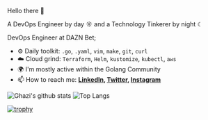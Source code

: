 Hello there 👋

A DevOps Engineer by day ☼ and a Technology Tinkerer by night ☾

DevOps Engineer at DAZN Bet;

- ⚙️ Daily toolkit: `.go`, `.yaml`, `vim`, `make`, `git`, `curl`
- ☁️ Cloud grind: `Terraform`, `Helm`, `kustomize`, `kubectl`, `aws`
- 🌍 I'm mostly active within the Golang Community
- 📫 How to reach me:
  **[LinkedIn](https://www.linkedin.com/in/lgmz/), [Twitter](https://twitter.com/0xlgmz), [Instagram](https://instagram.com/0xlgmz)**

![Ghazi's github stats](https://github-readme-stats.vercel.app/api?username=0xlgmz&show_icons=true&hide_border=true&theme=dark)
![Top Langs](https://github-readme-stats.vercel.app/api/top-langs/?username=0xlgmz&layout=compact&theme=dark&hide_border=true)

[![trophy](https://github-profile-trophy.vercel.app/?username=0xlgmz&theme=onedark)](https://github.com/0xlgmz/github-profile-trophy)
